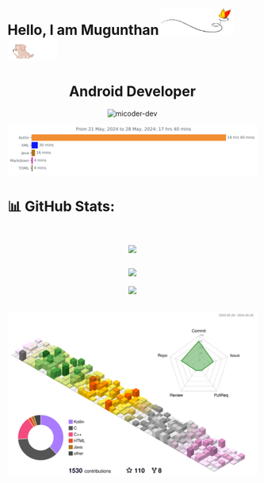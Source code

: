 # Hello, I am Mugunthan<img src="images/butterfly.gif" width=30%><img src="images/dog.gif" width=20%>
<h1 align="center"> Android Developer </h1>
<p align="center"> <img src="https://komarev.com/ghpvc/?username=micoder-dev&label=Profile%20views&color=0e75b6&style=flat" alt="micoder-dev"/> </p>

<img
  src="https://github.com/Micoder-dev/Micoder-dev/blob/main/images/stat.svg"
  alt="My WakaTime Activity"/>

# 📊 GitHub Stats:

  <br>
<table>
  <tr>
      <p align="center"> <img src="https://github-profile-trophy.vercel.app/?username=Micoder-dev&row=1&column=7"/> </p>
  </tr>
</table>

<div align="center">
    <div>
        <img src="https://github-readme-stats-rust-mu-36.vercel.app/api?username=micoder-dev&show_icons=true&theme=default&hide_border=false&include_all_commits=true&count_private=true&rank_icon=github&show=prs_merged,prs_merged_percentage&hide_title=true"/>
    </div>
  <br>
    <div>
        <img src="https://github-readme-streak-stats.herokuapp.com/?user=micoder-dev&theme=radical&hide_border=false&theme=default"/>
    </div>
</div>

<br>

<!-- ![](./profile-3d-contrib/profile-gitblock.svg) -->
<!-- ![](./profile-3d-contrib/profile-green-animate.svg) -->
<!-- ![](./profile-3d-contrib/profile-green.svg) -->
<!-- ![](./profile-3d-contrib/profile-night-green.svg) -->
<!-- ![](./profile-3d-contrib/profile-night-rainbow.svg) -->
<!-- ![](./profile-3d-contrib/profile-night-view.svg) -->
![](./profile-3d-contrib/profile-season-animate.svg)
<!-- ![](./profile-3d-contrib/profile-season.svg) -->
<!-- ![](./profile-3d-contrib/profile-south-season-animate.svg) -->
<!-- ![](./profile-3d-contrib/profile-south-season.svg) -->

<!-- https://github-readme-stats-rust-mu-36.vercel.app/api/wakatime?username=micoder -->
